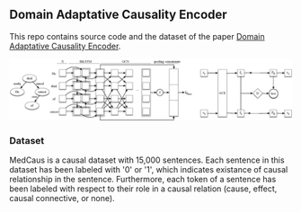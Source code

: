 ## Domain Adaptative Causality Encoder
This repo contains source code and the dataset of the paper [Domain Adaptative Causality Encoder](https://arxiv.org/abs/2011.13549).

![Alt text](/figures/ace.jpg?raw=true "model")

### Dataset

MedCaus is a causal dataset with 15,000 sentences. Each sentence in this dataset has been labeled with '0' or '1', which indicates existance of causal relationship in the sentence. Furthermore, each token of a sentence has been labeled with respect to their role in a causal relation (cause, effect, causal connective, or none).
